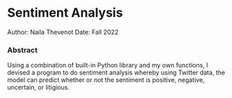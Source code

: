 # Sentiment Analysis 

Author: Naila Thevenot
Date: Fall 2022

### Abstract

Using a combination of built-in Python library and my own functions, I devised a program to do sentiment analysis whereby using Twitter data, the model can predict whether or not the sentiment is positive, negative, uncertain, or litigious. 

